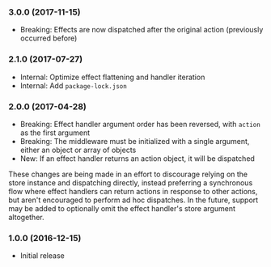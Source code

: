 ### 3.0.0 (2017-11-15)

- Breaking: Effects are now dispatched after the original action (previously occurred before)

### 2.1.0 (2017-07-27)

- Internal: Optimize effect flattening and handler iteration
- Internal: Add `package-lock.json`

### 2.0.0 (2017-04-28)

- Breaking: Effect handler argument order has been reversed, with `action` as the first argument
- Breaking: The middleware must be initialized with a single argument, either an object or array of objects
- New: If an effect handler returns an action object, it will be dispatched

These changes are being made in an effort to discourage relying on the store instance and dispatching directly, instead preferring a synchronous flow where effect handlers can return actions in response to other actions, but aren't encouraged to perform ad hoc dispatches. In the future, support may be added to optionally omit the effect handler's store argument altogether.

### 1.0.0 (2016-12-15)

- Initial release

